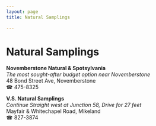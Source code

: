 ```yaml
---
layout: page 
title: Natural Samplings

---
```



# Natural Samplings


 **Novemberstone Natural & Spotsylvania**  
_The most sought-after budget option near Novemberstone_  
48 Bond Street Ave, Novemberstone  
☎ 475-8325

**V.S. Natural Samplings**  
_Continue Straight west at Junction 58, Drive for 27 feet_  
Mayfair & Whitechapel Road, Mikeland  
☎ 827-3874

